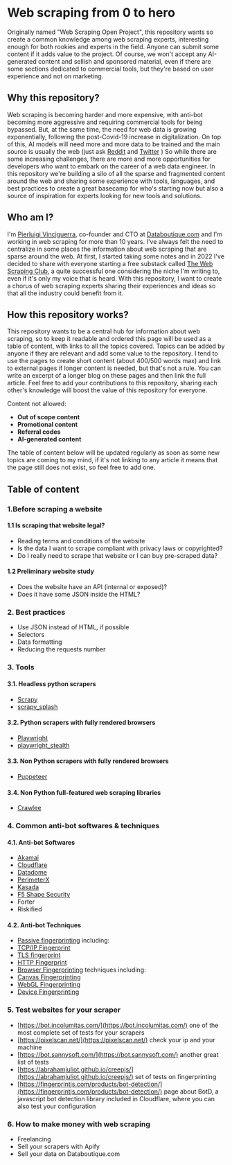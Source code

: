 # Web scraping from 0 to hero
Originally named "Web Scraping Open Project", this repository wants so create a common knowledge among web scraping experts, interesting enough for both rookies and experts in the field.
Anyone can submit some content if it adds value to the project.
Of course, we won't accept any AI-generated content and sellish and sponsored material, even if there are some sections dedicated to commercial tools, but they're based on user experience and not on marketing.

## Why this repository?
Web scraping is becoming harder and more expensive, with anti-bot becoming more aggressive and requiring commercial tools for being bypassed. But, at the same time, the need for web data is growing exponentially, following the post-Covid-19 increase in digitalization. On top of this, AI models will need more and more data to be trained and the main source is usually the web (just ask [Reddit](https://techcrunch.com/2023/07/04/reddit-braces-for-life-after-api-changes/ "Reddit API controversy") and [Twitter](https://business.twitter.com/en/blog/update-on-twitters-limited-usage.html "Twitter anti-scraping measures") )
So while there are some increasing challenges, there are more and more opportunities for developers who want to embark on the career of a web data engineer.
In this repository we're building a silo of all the sparse and fragmented content around the web and sharing some experience with tools, languages, and best practices to create a great basecamp for who's starting now but also a source of inspiration for experts looking for new tools and solutions.

## Who am I?
I'm [Pierluigi Vinciguerra](https://www.linkedin.com/in/pierluigivinciguerra/), co-founder and CTO at [Databoutique.com](https://www.databoutique.com) and I'm working in web scraping for more than 10 years.
I've always felt the need to centralize in some places the information about web scraping that are sparse around the web. At first, I started taking some notes and in 2022 I've decided to share with everyone starting a free substack called [The Web Scraping Club](https://substack.thewebscraping.club/), a quite successful one considering the niche I'm writing to, even if it's only my voice that is heard. With this repository, I want to create a chorus of web scraping experts sharing their experiences and ideas so that all the industry could benefit from it.

## How this repository works?
This repository wants to be a central hub for information about web scraping, so to keep it readable and ordered this page will be used as a table of content, with links to all the topics covered. 
Topics can be added by anyone if they are relevant and add some value to the repository.
I tend to use the pages to create short content (about 400/500 words max) and link to external pages if longer content is needed, but that's not a rule. 
You can write an excerpt of a longer blog on these pages and then link the full article.
Feel free to add your contributions to this repository, sharing each other's knowledge will boost the value of this repository for everyone.

Content not allowed:
  - **Out of scope content**
  - **Promotional content**
  - **Referral codes**
  - **AI-generated content**

The table of content below will be updated regularly as soon as some new topics are coming to my mind, if it's not linking to any article it means that the page still does not exist, so feel free to add one.

## Table of content

### 1.Before scraping a website
#### 1.1 Is scraping that website legal?
  - Reading terms and conditions of the website
  - Is the data I want to scrape compliant with privacy laws or copyrighted?
  - Do I really need to scrape that website or I can buy pre-scraped data?
#### 1.2 Preliminary website study
  - Does the website have an API (internal or exposed)?
  - Does it have some JSON inside the HTML?
### 2. Best practices
  - Use JSON instead of HTML, if possible
  - Selectors
  - Data formatting
  - Reducing the requests number
### 3. Tools
#### 3.1. Headless python scrapers
  - [Scrapy](https://github.com/reanalytics-databoutique/webscraping-open-doc/blob/main/Pages/Tools/Scrapy.md)
  - [scrapy_splash](https://github.com/reanalytics-databoutique/webscraping-open-doc/blob/main/Pages/Tools/Scrapy_splash.md)

#### 3.2. Python scrapers with fully rendered browsers
  - [Playwright](https://github.com/reanalytics-databoutique/webscraping-open-doc/blob/main/Pages/Tools/Playwright.md)
  - [playwright_stealth](https://github.com/reanalytics-databoutique/webscraping-open-doc/blob/main/Pages/Tools/Playwright_stealth.md)
 
#### 3.3. Non Python scrapers with fully rendered browsers
  - [Puppeteer](https://github.com/reanalytics-databoutique/webscraping-open-doc/blob/main/Pages/Tools/Puppeteer.md)

#### 3.4. Non Python full-featured web scraping libraries
  - [Crawlee](https://github.com/reanalytics-databoutique/webscraping-open-doc/blob/main/Pages/Tools/Crawlee.md)

### 4. Common anti-bot softwares & techniques
#### 4.1. Anti-bot Softwares
  - [Akamai](https://github.com/reanalytics-databoutique/webscraping-open-doc/blob/main/Pages/Antibot/Akamai.md)
  - [Cloudflare](https://github.com/reanalytics-databoutique/webscraping-open-doc/blob/main/Pages/Antibot/Cloudflare.md)
  - [Datadome](https://github.com/reanalytics-databoutique/webscraping-open-doc/blob/main/Pages/Antibot/Datadome.md)
  - [PerimeterX](https://github.com/reanalytics-databoutique/webscraping-open-doc/blob/main/Pages/Antibot/PerimeterX.md)
  - [Kasada](https://github.com/reanalytics-databoutique/webscraping-open-doc/blob/main/Pages/Antibot/Kasada.md)
  - [F5 Shape Security](https://github.com/reanalytics-databoutique/webscraping-open-doc/blob/main/Pages/Antibot/Shape.md)
  - Forter
  - Riskified
#### 4.2. Anti-bot Techniques
  - [Passive fingerprinting](https://github.com/reanalytics-databoutique/webscraping-open-doc/blob/main/Pages/Antibot/Passivefingerprint.md) including:
   - [TCP/IP Fingerprint](https://github.com/reanalytics-databoutique/webscraping-open-doc/blob/main/Pages/Antibot/TcpFingerprint.md)
   - [TLS fingerprint](https://github.com/reanalytics-databoutique/webscraping-open-doc/blob/main/Pages/Antibot/TLSFingerprint.md)
   - [HTTP Fingerprint](https://github.com/reanalytics-databoutique/webscraping-open-doc/blob/main/Pages/Antibot/HttpFingerprint.md)
  - [Browser Fingerprinting](https://github.com/reanalytics-databoutique/webscraping-open-doc/blob/main/Pages/Antibot/Browserfingerprint.md) techniques including:
   - [Canvas Fingerprinting](https://github.com/reanalytics-databoutique/webscraping-open-doc/blob/main/Pages/Antibot/Canvasfingerprint.md)
   - [WebGL Fingerprinting](https://github.com/reanalytics-databoutique/webscraping-open-doc/blob/main/Pages/Antibot/Webglfingerprint.md)
   - [Device Fingerprinting](https://github.com/reanalytics-databoutique/webscraping-open-doc/blob/main/Pages/Antibot/Devicefingerprint.md)

### 5. Test websites for your scraper
  - [https://bot.incolumitas.com/](https://bot.incolumitas.com/) one of the most complete set of tests for your scrapers
  - [https://pixelscan.net/](https://pixelscan.net/) check your ip and your machine
  - [https://bot.sannysoft.com/](https://bot.sannysoft.com/) another great list of tests
  - [https://abrahamjuliot.github.io/creepjs/](https://abrahamjuliot.github.io/creepjs/) set of tests on fingerprinting
  - [https://fingerprintjs.com/products/bot-detection/](https://fingerprintjs.com/products/bot-detection/) page about BotD, a javascript bot detection library included in Cloudflare, where you can also test your configuration

### 6. How to make money with web scraping
  - Freelancing
  - Sell your scrapers with Apify
  - Sell your data on Databoutique.com


